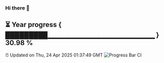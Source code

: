 ### Hi there 👋
⏳ Year progress { █████████▁▁▁▁▁▁▁▁▁▁▁▁▁▁▁▁▁▁▁▁▁ } 30.98 %
---
⏰ Updated on Thu, 24 Apr 2025 01:37:49 GMT
![Progress Bar CI](https://github.com/liununu/liununu/workflows/Progress%20Bar%20CI/badge.svg)
